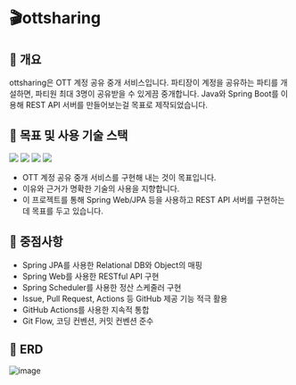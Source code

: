 # :clapper:ottsharing
## :pushpin: 개요
ottsharing은 OTT 계정 공유 중개 서비스입니다. 파티장이 계정을 공유하는 파티를 개설하면, 파티원 최대 3명이 공유받을 수 있게끔 중개합니다.
Java와 Spring Boot를 이용해 REST API 서버를 만들어보는걸 목표로 제작되었습니다.

## :pushpin: 목표 및 사용 기술 스택 
<img src="https://img.shields.io/badge/Spring%20Boot-2.6.4-yellow"> <img src = "https://img.shields.io/badge/DataBase-MySQL-blue?logo=MySQL&logoColor=blue"> <img src = "https://img.shields.io/badge/Code%20Style-Naver%20CheckStyle-brightgreen?logo=naver&logoColor=brightgreen"> <img src="https://img.shields.io/badge/DataAccess-Spring%20JPA-lightgrey">
* OTT 계정 공유 중개 서비스를 구현해 내는 것이 목표입니다.
* 이유와 근거가 명확한 기술의 사용을 지향합니다.
* 이 프로젝트를 통해 Spring Web/JPA 등을 사용하고 REST API 서버를 구현하는데 목표를 두고 있습니다. 

## :pushpin: 중점사항 
* Spring JPA를 사용한  Relational DB와 Object의 매핑
* Spring Web를 사용한 RESTful API 구현
* Spring Scheduler를 사용한 정산 스케줄러 구현
* Issue, Pull Request, Actions 등 GitHub 제공 기능 적극 활용
* GitHub Actions를 사용한 지속적 통합
* Git Flow, 코딩 컨벤션, 커밋 컨벤션 준수

## :pushpin: ERD
![image](https://user-images.githubusercontent.com/33937365/183280542-d596dc1b-1032-422e-9c88-2a27aa3d29b8.png)

